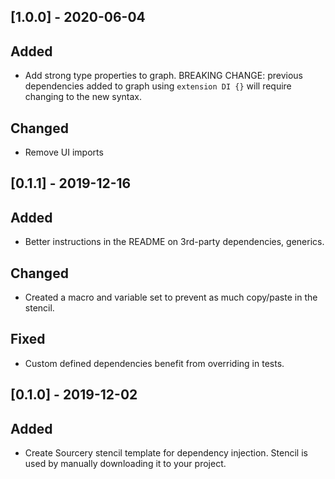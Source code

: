 ## [1.0.0] - 2020-06-04

## Added
- Add strong type properties to graph. 
BREAKING CHANGE: previous dependencies added to graph using `extension DI {}` will require changing to the new syntax.

## Changed 
- Remove UI imports

## [0.1.1] - 2019-12-16

## Added
- Better instructions in the README on 3rd-party dependencies, generics. 

## Changed 
- Created a macro and variable set to prevent as much copy/paste in the stencil. 

## Fixed 
- Custom defined dependencies benefit from overriding in tests. 

## [0.1.0] - 2019-12-02

## Added
- Create Sourcery stencil template for dependency injection. Stencil is used by manually downloading it to your project.
